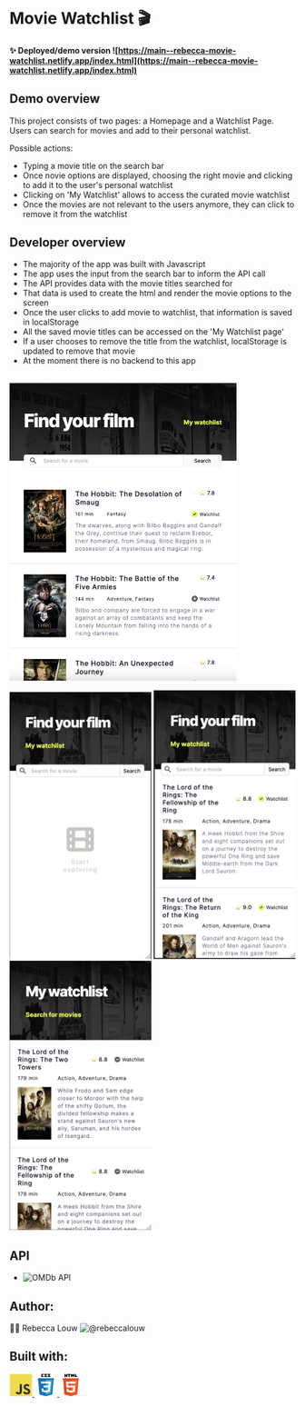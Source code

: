 # Movie Watchlist 🎬

#### ✨ Deployed/demo version ![https://main--rebecca-movie-watchlist.netlify.app/index.html](https://main--rebecca-movie-watchlist.netlify.app/index.html)

## Demo overview
This project consists of two pages: a Homepage and a Watchlist Page. 
Users can search for movies and add to their personal watchlist.

Possible actions:
- Typing a movie title on the search bar
- Once novie options are displayed, choosing the right movie and clicking to add it to the user's personal watchlist
- Clicking on 'My Watchlist' allows to access the curated movie watchlist
- Once the movies are not relevant to the users anymore, they can click to remove it from the watchlist


## Developer overview
- The majority of the app was built with Javascript
- The app uses the input from the search bar to inform the API call 
- The API provides data with the movie titles searched for
- That data is used to create the html and render the movie options to the screen
- Once the user clicks to add movie to watchlist, that information is saved in localStorage 
- All the saved movie titles can be accessed on the 'My Watchlist page'
- If a user chooses to remove the title from the watchlist, localStorage is updated to remove that movie
- At the moment there is no backend to this app

<br/>

<img alt="demo screenshot" src="images/movie-watchlist-desktop1.png" width="400px"/>

<br/>

<img alt="demo screenshot" src="images/movie-watchlist-mobile1.png" width="250px" display="inline-block"/> <img alt="demo screenshot" src="images/movie-watchlist-mobile2.png" width="250px" display="inline-block"/> <img alt="demo screenshot" src="images/movie-watchlist-mobile3.png" width="250px" display="inline-block"/> 


## API
- ![OMDb API](http://www.omdbapi.com/)

## Author: 
👩‍💻 Rebecca Louw ![@rebeccalouw](https://github.com/rebeccalouw)

## Built with:
<p align="left"> <a href="https://developer.mozilla.org/en-US/docs/Web/JavaScript" target="_blank" rel="noreferrer"> 
<img src="https://raw.githubusercontent.com/devicons/devicon/master/icons/javascript/javascript-original.svg" alt="javascript" width="40" height="40"/> </a> 
<a href="https://www.w3schools.com/css/" target="_blank" rel="noreferrer"> 
<img src="https://raw.githubusercontent.com/devicons/devicon/master/icons/css3/css3-original-wordmark.svg" alt="css3" width="40" height="40"/> </a> 
<a href="https://www.w3schools.com/html/" target="_blank" rel="noreferrer"> 
<img src="https://raw.githubusercontent.com/devicons/devicon/master/icons/html5/html5-original-wordmark.svg" alt="html5" width="40" height="40"/> </a>  
